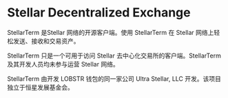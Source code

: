 # Stellar Decentralized Exchange


StellarTerm 是Stellar 网络的开源客户端。使用 StellarTerm 在 Stellar 网络上轻松发送、接收和交易资产。

StellarTerm 只是一个可用于访问 Stellar 去中心化交易所的客户端。StellarTerm 及其开发人员均未参与运营 Stellar 网络。

StellarTerm 由开发 LOBSTR 钱包的同一家公司 Ultra Stellar, LLC 开发。该项目独立于恒星发展基金会。
